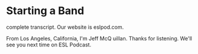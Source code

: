 # Starting a Band

complete transcript.  Our website is eslpod.com.

From Los Angeles, California, I'm Jeff McQ uillan.  Thanks for listening.  We'll see you next time on ESL Podcast.



